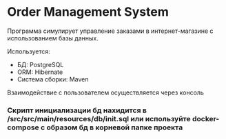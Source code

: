 # Order Management System

Программа симулирует управление заказами в интернет-магазине с использованием базы данных.

Используется:
- БД: PostgreSQL
- ORM: Hibernate
- Система сборки: Maven

Взаимодействие с пользователем осуществляется через консоль 

### Скрипт инициализации бд нахидится в /src/src/main/resources/db/init.sql или используйте docker-compose с образом бд в корневой папке проекта

